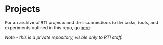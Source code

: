 # Projects
For an archive of RTI projects and their connections to the tasks, tools, and experiments outlined in this repo, go [here](https://github.com/rti-international/nlp-projects).

*Note - this is a private repository, visible only to RTI staff.*
